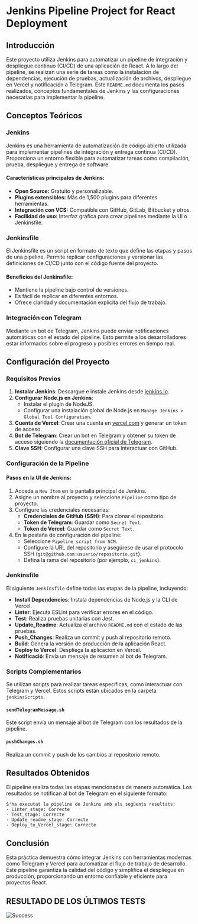 # Jenkins Pipeline Project for React Deployment

## Introducción
Este proyecto utiliza Jenkins para automatizar un pipeline de integración y despliegue continuo (CI/CD) de una aplicación de React. A lo largo del pipeline, se realizan una serie de tareas como la instalación de dependencias, ejecución de pruebas, actualización de archivos, despliegue en Vercel y notificación a Telegram. Este `README.md` documenta los pasos realizados, conceptos fundamentales de Jenkins y las configuraciones necesarias para implementar la pipeline.

## Conceptos Teóricos
### Jenkins
Jenkins es una herramienta de automatización de código abierto utilizada para implementar pipelines de integración y entrega continua (CI/CD). Proporciona un entorno flexible para automatizar tareas como compilación, prueba, despliegue y entrega de software.

#### Características principales de Jenkins:
- **Open Source:** Gratuito y personalizable.
- **Plugins extensibles:** Más de 1,500 plugins para diferentes herramientas.
- **Integración con VCS:** Compatible con GitHub, GitLab, Bitbucket y otros.
- **Facilidad de uso:** Interfaz gráfica para crear pipelines mediante la UI o Jenkinsfile.

### Jenkinsfile
El Jenkinsfile es un script en formato de texto que define las etapas y pasos de una pipeline. Permite replicar configuraciones y versionar las definiciones de CI/CD junto con el código fuente del proyecto.

#### Beneficios del Jenkinsfile:
- Mantiene la pipeline bajo control de versiones.
- Es fácil de replicar en diferentes entornos.
- Ofrece claridad y documentación explícita del flujo de trabajo.

### Integración con Telegram
Mediante un bot de Telegram, Jenkins puede enviar notificaciones automáticas con el estado del pipeline. Esto permite a los desarrolladores estar informados sobre el progreso y posibles errores en tiempo real.

## Configuración del Proyecto

### Requisitos Previos
1. **Instalar Jenkins**: Descargue e instale Jenkins desde [jenkins.io](https://www.jenkins.io/).
2. **Configurar Node.js en Jenkins**:
   - Instalar el plugin de NodeJS.
   - Configurar una instalación global de Node.js en `Manage Jenkins > Global Tool Configuration`.
3. **Cuenta de Vercel**: Crear una cuenta en [vercel.com](https://vercel.com/) y generar un token de acceso.
4. **Bot de Telegram**: Crear un bot en Telegram y obtener su token de acceso siguiendo la [documentación oficial de Telegram](https://core.telegram.org/bots).
5. **Clave SSH**: Configurar una clave SSH para interactuar con GitHub.

### Configuración de la Pipeline
#### Pasos en la UI de Jenkins:
1. Acceda a `New Item` en la pantalla principal de Jenkins.
2. Asigne un nombre al proyecto y seleccione `Pipeline` como tipo de proyecto.
3. Configure las credenciales necesarias:
   - **Credenciales de GitHub (SSH)**: Para clonar el repositorio.
   - **Token de Telegram**: Guardar como `Secret Text`.
   - **Token de Vercel**: Guardar como `Secret Text`.
4. En la pestaña de configuración del pipeline:
   - Seleccione `Pipeline script from SCM`.
   - Configure la URL del repositorio y asegúrese de usar el protocolo SSH (`git@github.com:usuario/repositorio.git`).
   - Defina la rama del repositorio (por ejemplo, `ci_jenkins`).

### Jenkinsfile
El siguiente `Jenkinsfile` define todas las etapas de la pipeline, incluyendo:
- **Install Dependencies**: Instala dependencias de Node.js y la CLI de Vercel.
- **Linter**: Ejecuta ESLint para verificar errores en el código.
- **Test**: Realiza pruebas unitarias con Jest.
- **Update_Readme**: Actualiza el archivo `README.md` con el estado de las pruebas.
- **Push_Changes**: Realiza un commit y push al repositorio remoto.
- **Build**: Genera la versión de producción de la aplicación React.
- **Deploy to Vercel**: Despliega la aplicación en Vercel.
- **Notificació**: Envía un mensaje de resumen al bot de Telegram.


### Scripts Complementarios
Se utilizan scripts para realizar tareas específicas, como interactuar con Telegram y Vercel. Estos scripts están ubicados en la carpeta `jenkinsScripts`.

#### `sendTelegramMessage.sh`
Este script envía un mensaje al bot de Telegram con los resultados de la pipeline.

#### `pushChanges.sh`
Realiza un commit y push de los cambios al repositorio remoto.

## Resultados Obtenidos
El pipeline realiza todas las etapas mencionadas de manera automática. Los resultados se notifican al bot de Telegram en el siguiente formato:
```
S'ha executat la pipeline de Jenkins amb els següents resultats:
- Linter_stage: Correcte
- Test_stage: Correcte
- Update_readme_stage: Correcte
- Deploy_to_Vercel_stage: Correcte
```

## Conclusión
Esta práctica demuestra cómo integrar Jenkins con herramientas modernas como Telegram y Vercel para automatizar el flujo de trabajo de desarrollo. Este pipeline garantiza la calidad del código y simplifica el despliegue en producción, proporcionando un entorno confiable y eficiente para proyectos React.


## RESULTADO DE LOS ÚLTIMOS TESTS

![Success](https://img.shields.io/badge/tested%20with-Cypress-04C38E.svg)